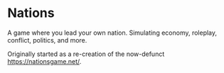 # Nations
A game where you lead your own nation. Simulating economy, roleplay, conflict, politics, and more.

Originally started as a re-creation of the now-defunct https://nationsgame.net/.
